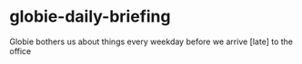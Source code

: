 # globie-daily-briefing
Globie bothers us about things every weekday before we arrive [late] to the office
